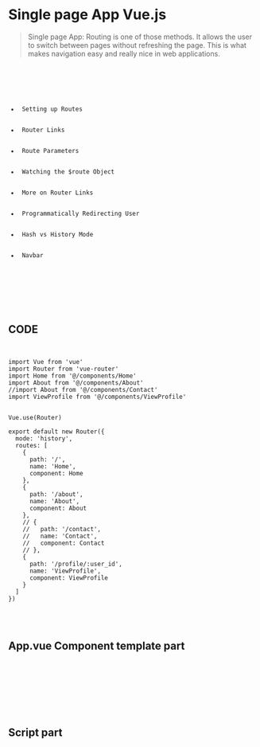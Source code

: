 # Single page App Vue.js

> Single page App: Routing is one of those methods. It allows the user to switch between pages without refreshing the page. This is what makes navigation easy and really nice in  web applications.  

<pre>
<code>
 <ul class="learning-lession">

      <li> Setting up Routes </li>
      <li> Router Links </li>
      <li> Route Parameters </li>
      <li> Watching the $route Object </li>
      <li> More on Router Links </li>
      <li> Programmatically Redirecting User </li>
      <li> Hash vs History Mode </li>
      <li> Navbar </li>

    </ul>
</code>

</pre>


## CODE


<pre>
<code> 

import Vue from 'vue'
import Router from 'vue-router'
import Home from '@/components/Home'
import About from '@/components/About'
//import About from '@/components/Contact'
import ViewProfile from '@/components/ViewProfile'


Vue.use(Router)

export default new Router({
  mode: 'history', 
  routes: [
    {
      path: '/',
      name: 'Home',
      component: Home
    },
    {
      path: '/about',
      name: 'About',
      component: About
    },
    // {
    //   path: '/contact', 
    //   name: 'Contact',
    //   component: Contact
    // },
    {
      path: '/profile/:user_id',
      name: 'ViewProfile',
      component: ViewProfile
    }
  ]
})

</code>

</pre>

 

## App.vue Component template part

<pre>
<code>

<template>
  <div class="main-nav">
    <ul>
      <li><router-link to="/">Home</router-link></li>
       <li><router-link :to="{name: 'About'}">About</router-link></li>
       <li><router-link :to="{name: 'Contact'}">Contact</router-link></li>
    </ul>

    <h2>User Profiles</h2>

    <ul>
      <li v-for ="(id, index) in userIds" :key="index">

        <router-link :to="{name: 'ViewProfile', params:{user_id: id}}">
          <span>Profile {{id}}</span>

        </router-link>
      </li>
    </ul>

    <h2>Navigation Control</h2>
    <ul>
       <li><button @click="goBack">Go Back</button></li>
       <li><button @click="goHome">Rediect to Home</button></li>
              <li><button @click="goForward">Go Forward</button></li>
    </ul>
  </div>
</template>


</code>

</pre>


## Script part

<pre>
<code>


<script>
export default {
  name: 'Navbar',
  data () {
    return {  
      userIds : ['1', '2', '3', '4']  
    }
  },
  methods:{
    goHome(){
     this.$router.push({name:'Home'})
    },
    goBack(){
      this.$router.go(-1);
    },
    goForward(){
      this.$router.go(1);
    }
  }
}
</script>
</code>

</pre> 
